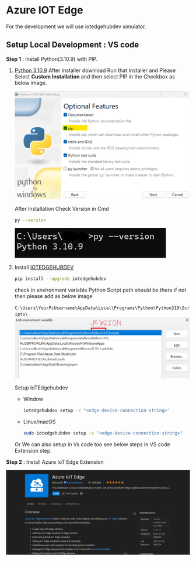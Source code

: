 # Azure IOT Edge 
For the development we will use iotedgehubdev simulator.

## Setup Local Development : VS code

**Step 1** : Install Python(3.10.9) with PIP.

1. [Python 3.10.9](https://www.python.org/downloads/release/python-3109/) After Installer download Run that Installer and Please Select **Custom Installation** and then select PIP in the Checkbox as below image.

    ![Python with pip](./imgs/PytPip.png)

    After Installation Check Version in Cmd
    ```bash
    py --version
    ```
    ![Python version](./imgs/pyversion.png)


2. Install [IOTEDGEHUBDEV](https://pypi.org/project/iotedgehubdev/0.10.0/)

    ```bash
    pip install --upgrade iotedgehubdev
    ```
    
    check in environment variable Python Script path should be there if not then please add as below image

    `C:\Users\YourPcUsername\AppData\Local\Programs\Python\Python310\Scripts\`
    ![PyScriptEnvironmentVariable](./imgs/PyEnv.png)

    Setup IoTEdgehubdev

    * Window

        ```bash
        iotedgehubdev setup -c "<edge-device-connection-string>"
        ```
    * Linux/macOS
        ```bash
        sudo iotedgehubdev setup -c "<edge-device-connection-string>"
        ```
    Or We can also setup in Vs code too see below steps in VS code Extension step.


**Step 2** : Install Azure IoT Edge Extension

![Azure IoT Edge Extension](./imgs/azure_iot_edge.png)

